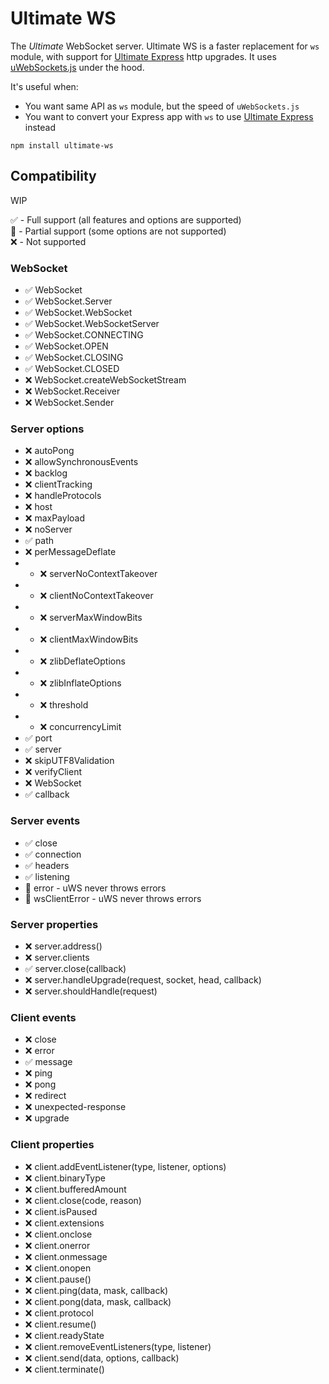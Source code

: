 # Ultimate WS

The *Ultimate* WebSocket server. Ultimate WS is a faster replacement for `ws` module, with support for [Ultimate Express](https://github.com/dimdenGD/ultimate-express) http upgrades. It uses [uWebSockets.js](https://github.com/uNetworking/uWebSockets.js) under the hood.  
  
It's useful when:
- You want same API as `ws` module, but the speed of `uWebSockets.js`
- You want to convert your Express app with `ws` to use [Ultimate Express](https://github.com/dimdenGD/ultimate-express) instead

`npm install ultimate-ws`

## Compatibility

WIP

✅ - Full support (all features and options are supported)  
🚧 - Partial support (some options are not supported)  
❌ - Not supported  

### WebSocket

- ✅ WebSocket
- ✅ WebSocket.Server
- ✅ WebSocket.WebSocket
- ✅ WebSocket.WebSocketServer
- ✅ WebSocket.CONNECTING
- ✅ WebSocket.OPEN
- ✅ WebSocket.CLOSING
- ✅ WebSocket.CLOSED
- ❌ WebSocket.createWebSocketStream
- ❌ WebSocket.Receiver
- ❌ WebSocket.Sender

### Server options

- ❌ autoPong
- ❌ allowSynchronousEvents 
- ❌ backlog
- ❌ clientTracking
- ❌ handleProtocols
- ❌ host
- ❌ maxPayload
- ❌ noServer
- ✅ path
- ❌ perMessageDeflate
- - ❌ serverNoContextTakeover
- - ❌ clientNoContextTakeover
- - ❌ serverMaxWindowBits
- - ❌ clientMaxWindowBits
- - ❌ zlibDeflateOptions
- - ❌ zlibInflateOptions
- - ❌ threshold
- - ❌ concurrencyLimit
- ✅ port
- ✅ server
- ❌ skipUTF8Validation 
- ❌ verifyClient
- ❌ WebSocket
- ✅ callback

### Server events

- ✅ close
- ✅ connection
- ✅ headers
- ✅ listening
- 🚧 error - uWS never throws errors
- 🚧 wsClientError - uWS never throws errors

### Server properties

- ❌ server.address()
- ❌ server.clients
- ✅ server.close(callback)
- ❌ server.handleUpgrade(request, socket, head, callback)
- ❌ server.shouldHandle(request)

### Client events

- ❌ close
- ❌ error
- ✅ message
- ❌ ping
- ❌ pong
- ❌ redirect
- ❌ unexpected-response
- ❌ upgrade

### Client properties

- ❌ client.addEventListener(type, listener, options)
- ❌ client.binaryType
- ❌ client.bufferedAmount
- ❌ client.close(code, reason)
- ❌ client.isPaused
- ❌ client.extensions
- ❌ client.onclose
- ❌ client.onerror
- ❌ client.onmessage
- ❌ client.onopen
- ❌ client.pause()
- ❌ client.ping(data, mask, callback)
- ❌ client.pong(data, mask, callback)
- ❌ client.protocol
- ❌ client.resume()
- ❌ client.readyState
- ❌ client.removeEventListeners(type, listener)
- ❌ client.send(data, options, callback)
- ❌ client.terminate()

